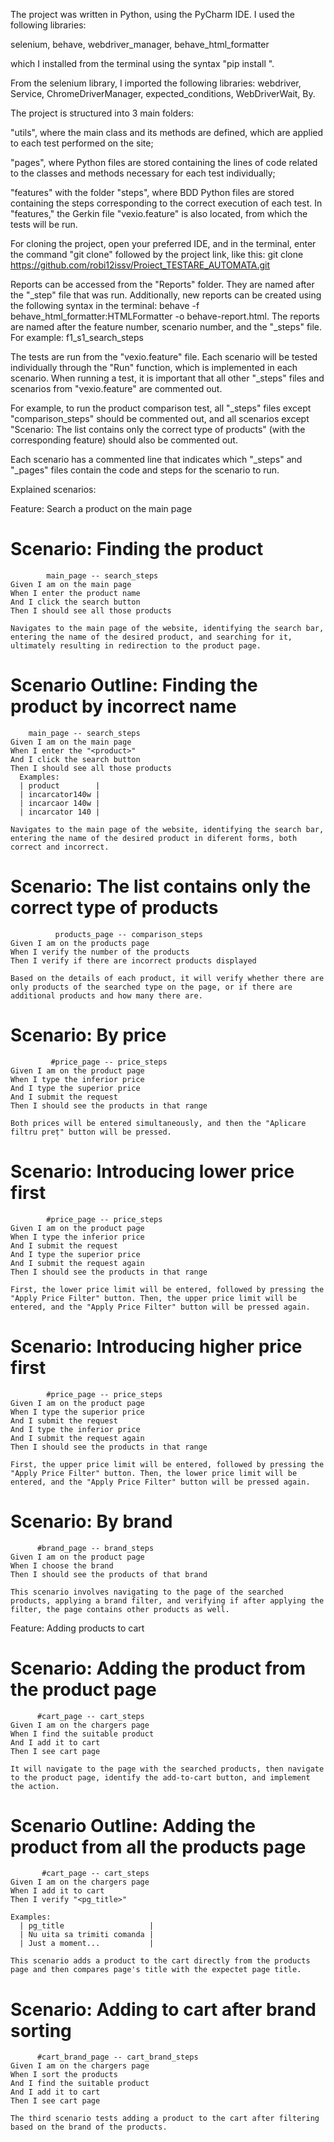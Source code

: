 The project was written in Python, using the PyCharm IDE. I used the following libraries: 

selenium, behave, webdriver_manager, behave_html_formatter

which I installed from the terminal using the syntax "pip install <library name>". 

From the selenium library, I imported the following libraries: webdriver, Service, ChromeDriverManager, expected_conditions, WebDriverWait, By.



The project is structured into 3 main folders:

"utils", where the main class and its methods are defined, which are applied to each test performed on the site;

"pages", where Python files are stored containing the lines of code related to the classes and methods necessary for each test individually;

"features" with the folder "steps", where BDD Python files are stored containing the steps corresponding to the correct execution of each test. In "features," the Gerkin file "vexio.feature" is also located, from which the tests will be run.


For cloning the project, open your preferred IDE, and in the terminal, enter the command "git clone" followed by the project link, like this: git clone https://github.com/robi12issv/Proiect_TESTARE_AUTOMATA.git

Reports can be accessed from the "Reports" folder. They are named after the "_step" file that was run. Additionally, new reports can be created using the following syntax in the terminal: behave -f behave_html_formatter:HTMLFormatter -o behave-report.html. 
The reports are named after the feature number, scenario number, and the "_steps" file. For example: f1_s1_search_steps

The tests are run from the "vexio.feature" file. Each scenario will be tested individually through the "Run" function, which is implemented in each scenario. When running a test, it is important that all other "_steps" files and scenarios from "vexio.feature" are commented out. 

For example, to run the product comparison test, all "_steps" files except "comparison_steps" should be commented out, and all scenarios except "Scenario: The list contains only the correct type of products" (with the corresponding feature) should also be commented out.

Each scenario has a commented line that indicates which "_steps" and "_pages" files contain the code and steps for the scenario to run.


Explained scenarios:

Feature: Search a product on the main page

 # Scenario: Finding the product
            main_page -- search_steps
    Given I am on the main page
    When I enter the product name
    And I click the search button
    Then I should see all those products

    Navigates to the main page of the website, identifying the search bar, entering the name of the desired product, and searching for it, ultimately resulting in redirection to the product page.


#  Scenario Outline: Finding the product by incorrect name
        main_page -- search_steps
    Given I am on the main page
    When I enter the "<product>"
    And I click the search button
    Then I should see all those products
      Examples:
      | product        |
      | incarcator140w |
      | incarcaor 140w |
      | incarcator 140 |

    Navigates to the main page of the website, identifying the search bar, entering the name of the desired product in diferent forms, both correct and incorrect.

    
  # Scenario: The list contains only the correct type of products
              products_page -- comparison_steps
    Given I am on the products page
    When I verify the number of the products
    Then I verify if there are incorrect products displayed

    Based on the details of each product, it will verify whether there are only products of the searched type on the page, or if there are additional products and how many there are.


    
 # Scenario: By price
             #price_page -- price_steps
    Given I am on the product page
    When I type the inferior price
    And I type the superior price
    And I submit the request
    Then I should see the products in that range

    Both prices will be entered simultaneously, and then the "Aplicare filtru preț" button will be pressed.


  
 # Scenario: Introducing lower price first
            #price_page -- price_steps
    Given I am on the product page
    When I type the inferior price
    And I submit the request
    And I type the superior price
    And I submit the request again
    Then I should see the products in that range

    First, the lower price limit will be entered, followed by pressing the "Apply Price Filter" button. Then, the upper price limit will be entered, and the "Apply Price Filter" button will be pressed again.

    
 # Scenario: Introducing higher price first
            #price_page -- price_steps
    Given I am on the product page
    When I type the superior price
    And I submit the request
    And I type the inferior price
    And I submit the request again
    Then I should see the products in that range

    First, the upper price limit will be entered, followed by pressing the "Apply Price Filter" button. Then, the lower price limit will be entered, and the "Apply Price Filter" button will be pressed again.

    
 # Scenario: By brand                                                      
          #brand_page -- brand_steps
    Given I am on the product page
    When I choose the brand
    Then I should see the products of that brand

    This scenario involves navigating to the page of the searched products, applying a brand filter, and verifying if after applying the filter, the page contains other products as well.
    

Feature: Adding products to cart

 # Scenario: Adding the product from the product page
          #cart_page -- cart_steps
    Given I am on the chargers page
    When I find the suitable product
    And I add it to cart
    Then I see cart page
    
    It will navigate to the page with the searched products, then navigate to the product page, identify the add-to-cart button, and implement the action.


 # Scenario Outline: Adding the product from all the products page    
           #cart_page -- cart_steps
    Given I am on the chargers page
    When I add it to cart
    Then I verify "<pg_title>"

    Examples:
      | pg_title                   |
      | Nu uita sa trimiti comanda |
      | Just a moment...           |

    This scenario adds a product to the cart directly from the products page and then compares page's title with the expectet page title.

 # Scenario: Adding to cart after brand sorting                              
          #cart_brand_page -- cart_brand_steps
    Given I am on the chargers page
    When I sort the products
    And I find the suitable product
    And I add it to cart
    Then I see cart page

    The third scenario tests adding a product to the cart after filtering based on the brand of the products.
